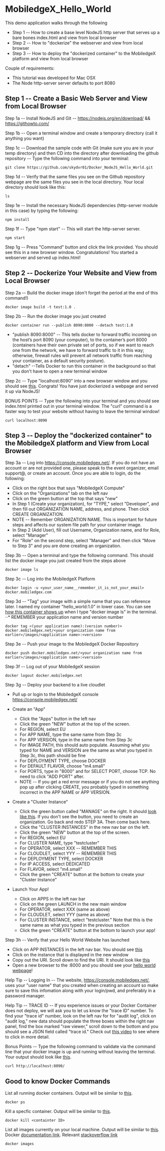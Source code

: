 # MobiledgeX_Hello_World

This demo application walks through the following
* Step 1 -- How to create a base level NodeJS http server that serves up a bare bones index.html and view from local browser
* Step 2 -- How to "dockerize" the webserver and view from local browser
* Step 3 -- How to deploy the "dockerized container" to the MobiledgeX platform and view from local browser

Couple of requirements:
* This tutorial was developed for Mac OSX
* The Node http-server server defaults to port 8080

## Step 1 -- Create a Basic Web Server and View from Local Browser

Step 1a -- Install NodeJS and Git -- https://nodejs.org/en/download/ && https://githowto.com/

Step 1b -- Open a terminal window and create a temporary directory (call it anything you want)

Step 1c -- Download the sample code with Git (make sure you are in your temp directory) and then CD into the directory after downloading the github repository -- Type the following command into your terminal:
```
git clone https://github.com/skydvr01/Docker_NodeJS_Hello_World.git
```
Step 1d -- Verify that the same files you see on the Github repository webpage are the same files you see in the local directory. Your local directory should look like this: 
```
ls
```

Step 1e -- Install the necessary NodeJS dependencies (http-server module in this case) by typing the following:
```
npm install
```

Step 1f -- Type "npm start" -- This will start the http-server server.  
```
npm start
```

Step 1g -- Press "Command" button and click the link provided. You should see this <show image> in a new browser window. Congratulations! You started a webserver and served up index.html! 

## Step 2 -- Dockerize Your Website and View from Local Browser

Step 2a -- Build the docker image (don't forget the period at the end of this command!)
```
docker image build -t test:1.0 .
```
Step 2b -- Run the docker image you just created
```
docker container run --publish 8090:8000 --detach test:1.0
```
* "publish 8090:8000" -- This tells docker to forward traffic incoming on the host’s port 8090 (your computer), to the container’s port 8000 (containers have their own private set of ports, so if we want to reach one from the network, we have to forward traffic to it in this way; otherwise, firewall rules will prevent all network traffic from reaching your container, as a default security posture).
* "detach" --Tells Docker to run this container in the background so that you don't have to open a new terminal window

Step 2c -- Type "localhost:8090" into a new browser window and you should see [this](https://drive.google.com/file/d/14t0eEVYtIQVjNQ90StxgV-cC_DAqfBey/view?usp=sharing). Congrats! You have just dockerized a webpage and served it up via NodeJS!

BONUS POINTS -- Type the following into your terminal and you should see index.html printed out in your terminal window. The "curl" command is a faster way to test your website without having to leave the terminal window!
```
curl localhost:8090
```

## Step 3 -- Deploy the "dockerized container" to the MobiledgeX platform and View from Local Browser
Step 3a -- Log into https://console.mobiledgex.net/. If you do not have an account or are not provided one, please speak to the event organizer, email support@, or create an account. Once you are able to login, do the following:
* Click on the right box that says "MobiledgeX Compute" 
* Click on the "Organizations" tab on the left nav
* Click on the green button at the top that says "new"
* In Step 1 (Create your organization), for "TYPE," select "Developer", and then fill out ORGANIZATION NAME, address, and phone. Then click CREATE ORGANIZATION.
* NOTE -- Remember ORGANIZATION NAME. This is important for future steps and affects our system file path for your container image. 
* In Step 2 (Add User), fill out Username, Organization name, and for Role, select "Manager" 
* For "Role" on the second step, select "Manager" and then click "Move to Step 3" and you are done creating an organization.

Step 3b -- Open a terminal and type the following command. This should list the docker image you just created from the steps above 
```
docker image ls
```

Step 3c -- Log into the MobiledgeX Platform
```
docker login -u <your_user_name__remember_it_is_not_your_email> docker.mobiledgex.com
```

Step 3d -- "Tag" your image with a simple name that you can reference later. I named my container "hello_world:1.0" in lower case. You can see [how this container shows up](https://drive.google.com/file/d/1GGMt6rb5vTtvAi1YfuFB8Gwvs2UkkKav/view?usp=sharing) when I type "docker image ls" in the terminal. 
⋅⋅* REMEMBER your application name and version number

```
docker tag <(your application name):(version number)> docker.mobiledgex.net/<your organization name from earlier>/images/<application name>:<version>
```

Step 3e -- Push your image to the MobiledgeX Docker Repository
```
docker push docker.mobiledgex.net/<your organization name from earlier>/images/<application name>:<version>
```
Step 3f -- Log out of your MobiledgeX session
```
docker logout docker.mobiledgex.net
```

Step 3g -- Deploy your backend to a live cloudlet
* Pull up or login to the MobiledgeX console https://console.mobiledgex.net/ 
* Create an "App"
  * Click the "Apps" button in the left nav
  * Click the green "NEW" button at the top of the screen.
  * For REGION, select EU
  * For APP NAME, type the same name from Step 3c
  * For APP VERSION, type in the same name from Step 3c
  * For IMAGE PATH, this should auto populate. Assuming what you typed for NAME and VERSION are the same as what you typed in Step 3c, this path should be fine
  * For DEPLOYMENT TYPE, choose DOCKER
  * For DEFAULT FLAVOR, choose "m4.small"
  * For PORTS, type in "8000" and for SELECT PORT, choose TCP. No need to click "ADD PORT" after.
  * NOTE -- If you get a red error message or if you do not see anything pop up after clicking CREATE, you probably typed in something incorrect in the APP NAME or APP VERSION. 

* Create a "Cluster Instance"
  * Click the green button called "MANAGE" on the right. It should [look like this](https://drive.google.com/open?id=1QF2KzGC2tZCO2kTWJ0Ngs9Ua9y_xomK3). If you don't see the button, you need to create an organization. Go back and redo STEP 3A. Then come back here. 
  * Click the "CLUSTER INSTANCES" in the new nav bar on the left.
  * Click the green "NEW" button at the top of the screen. 
  * For REGION, select EU
  * For CLUSTER NAME, type "testcluster"
  * For OPERATOR, select XXX -- REMEMBER THIS
  * For CLOUDLET, select YYY -- REMEMBER THIS
  * For DEPLOYMENT TYPE, select DOCKER
  * For IP ACCESS, select DEDICATED 
  * For FLAVOR, select "m4.small"
  * Click the green "CREATE" button at the bottom to create your "Cluster Instance"

* Launch Your App!
  * Click on APPS in the left nav bar
  * Click on the green LAUNCH in the new main window
  * For OPERATOR, select XXX (same as above)
  * For CLOUDLET, select YYY (same as above)
  * For CLUSTER INSTANCE, select "testcluster." Note that this is the same name as what you typed in the previous section
  * Click the green "CREATE" button at the bottom to launch your app!

Step 3h -- Verify that your Hello World Website has launched
* Click on APP INSTANCES in the left nav bar. You should see [this](https://drive.google.com/open?id=1BZ37DsZ96QYxLWVqrHpKJDYfcZLHGYPi)
* Click on the instance that is displayed in the new window
* Copy out the URI. Scroll down to find the URI. It should look like [this](https://drive.google.com/file/d/1CFU-9rhCC7nkrJUPDPf06JgKYlmk9LsO/view?usp=sharing)
* Open a new browser to the <URI>:8000 and you should see your [hello world webpage](https://drive.google.com/file/d/1gHb53rEdmur1Pdibk2R0lOzDsRrtv2hx/view?usp=sharing)!

Help Tip -- Logging In -- The website, https://console.mobiledgex.net/, uses your "user name" that you created when creating an account so make sure to save this infomation along with your login/pwd, and preferably in a password manager.

Help Tip -- TRACE ID -- If you experience issues or your Docker Container does not deploy, we will ask you to let us know the "trace ID" number. To find your "trace id" number, look on the left nav for for "audit log", click on "audit log," new data should populate the three boxes within the right nav panel, find the box marked "raw viewer," scroll down to the bottom and you should see a JSON field called "trace id." Check out [this video](https://drive.google.com/open?id=1ypz_QiEbFUUhHGGqDty-DTdLCqlTUvVs) to see where to click in more detail. 

Bonus Points -- Type the following command to validate via the command line that your docker image is up and running without leaving the terminal. Your output should look like [this](https://drive.google.com/file/d/1BRLBm2D0MlPs3AWSyEK5kW--nZWOlktI/view?usp=sharing).
```
curl http://localhost:8090/
```

## Good to know Docker Commands

List all running docker containers. Output will be similar to [this]().
```
docker ps
```
Kill a specfic container. Output will be similar to [this]().
```
docker kill <containter ID>
```
List all images currently on your local machine. Output will be similar to [this](https://drive.google.com/file/d/1IfIiM2-WpjfYzUFH9NJV1ljBK-crwcu0/view?usp=sharing). Docker [documentation link](https://docs.docker.com/v17.12/edge/engine/reference/commandline/image_ls/). Relevant [stackoverflow link](https://stackoverflow.com/questions/30543409/how-to-check-if-a-docker-image-with-a-specific-tag-exist-locally)
```
docker images
```
